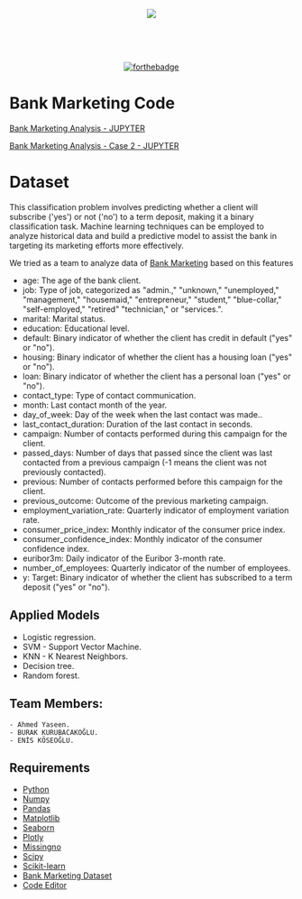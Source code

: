 <div align="center" style="margin: 30px;">
<img src="imgs/bank.jpg" align="center" />
</div>

<br />
<br />

<div align="center">

[![forthebadge](https://forthebadge.com/images/badges/made-with-python.svg)](http://forthebadge.com)

</div>

# Bank Marketing Code
[Bank Marketing Analysis - JUPYTER](https://nbviewer.org/github/ahmedy19/bank_marketing_classification/blob/main/bank_marketing_classification.ipynb)

[Bank Marketing Analysis - Case 2 - JUPYTER](https://nbviewer.org/github/ahmedy19/bank_marketing_classification/blob/main/bank_marketing_classification_case_2.ipynb)


# Dataset
This classification problem involves predicting whether a client will subscribe ('yes') or not ('no') to a term deposit, making it a binary classification task. Machine learning techniques can be employed to analyze historical data and build a predictive model to assist the bank in targeting its marketing efforts more effectively.

We tried as a team to analyze data of [Bank Marketing](https://archive.ics.uci.edu/dataset/222/bank+marketing) based on this features

- age: The age of the bank client.
- job: Type of job, categorized as "admin.," "unknown," "unemployed," "management," "housemaid," "entrepreneur," "student," "blue-collar," "self-employed," "retired" "technician," or "services.".
- marital: Marital status.
- education: Educational level.
- default: Binary indicator of whether the client has credit in default ("yes" or "no").
- housing: Binary indicator of whether the client has a housing loan ("yes" or "no").
- loan: Binary indicator of whether the client has a personal loan ("yes" or "no").
- contact_type: Type of contact communication.
- month: Last contact month of the year.
- day_of_week: Day of the week when the last contact was made..
- last_contact_duration: Duration of the last contact in seconds.
- campaign: Number of contacts performed during this campaign for the client.
- passed_days: Number of days that passed since the client was last contacted from a previous campaign (-1 means the client was not previously contacted).
- previous: Number of contacts performed before this campaign for the client.
- previous_outcome: Outcome of the previous marketing campaign.
- employment_variation_rate: Quarterly indicator of employment variation rate.
- consumer_price_index: Monthly indicator of the consumer price index.
- consumer_confidence_index: Monthly indicator of the consumer confidence index.
- euribor3m: Daily indicator of the Euribor 3-month rate.
- number_of_employees: Quarterly indicator of the number of employees.
- y: Target: Binary indicator of whether the client has subscribed to a term deposit ("yes" or "no").


## Applied Models
- Logistic regression.
- SVM - Support Vector Machine.
- KNN - K Nearest Neighbors.
- Decision tree.
- Random forest.

  
## Team Members:
    - Ahmed Yaseen.
    - BURAK KURUBACAKOĞLU.
    - ENİS KÖSEOĞLU.

## Requirements 

- [Python](https://www.python.org)
- [Numpy](https://numpy.org/)
- [Pandas](https://pandas.pydata.org)
- [Matplotlib](https://matplotlib.org)
- [Seaborn](https://seaborn.pydata.org)
- [Plotly](https://plotly.com)
- [Missingno](https://pypi.org/project/missingno/)
- [Scipy](https://scipy.org/)
- [Scikit-learn](https://scikit-learn.org/)
- [Bank Marketing Dataset](https://archive.ics.uci.edu/dataset/222/bank+marketing)
- [Code Editor](https://code.visualstudio.com)
